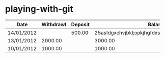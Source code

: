 # playing-with-git

|Date|	Withdrawl|	Deposit|	Balance|
|----|---|------|-----|
|14/01/2012	|	|500.00|	25asfdgxchvjbkl;opkjhgfdxsza§§dzfgchvjbkn,lm00.00|
|13/01/2012|	2000.00|		|3000.00|
|10/01/2012|	1000.00	|	|1000.00|
